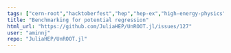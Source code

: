 ```yaml
---
tags: ["cern-root","hacktoberfest","hep","hep-ex","high-energy-physics","julia","particle-physics","performance"]
title: "Benchmarking for potential regression"
html_url: "https://github.com/JuliaHEP/UnROOT.jl/issues/127"
user: "aminnj"
repo: "JuliaHEP/UnROOT.jl"
---
```


